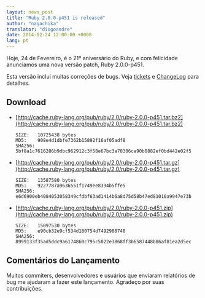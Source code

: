 ```yaml
---
layout: news_post
title: "Ruby 2.0.0-p451 is released"
author: "nagachika"
translator: "diogoandre"
date: 2014-02-24 12:00:00 +0000
lang: pt
---
```


Hoje, 24 de Fevereiro, é o 21º aniversário do Ruby,
e com felicidade anunciamos uma nova versão patch, Ruby 2.0.0-p451.

Esta versão inclui muitas correções de bugs.
Veja [tickets](https://bugs.ruby-lang.org/projects/ruby-200/issues?set_filter=1&amp;status_id=5)
e [ChangeLog](http://svn.ruby-lang.org/repos/ruby/tags/v2_0_0_451/ChangeLog)
para detalhes.

## Download

* [http://cache.ruby-lang.org/pub/ruby/2.0/ruby-2.0.0-p451.tar.bz2](http://cache.ruby-lang.org/pub/ruby/2.0/ruby-2.0.0-p451.tar.bz2)

      SIZE:   10725438 bytes
      MD5:    908e4d1dbfe7362b15892f16af05adf8
      SHA256: 5bf8a1c7616286b9dbc962912c3f58e67bc3a70306ca90b0882ef0bd442e02f5

* [http://cache.ruby-lang.org/pub/ruby/2.0/ruby-2.0.0-p451.tar.gz](http://cache.ruby-lang.org/pub/ruby/2.0/ruby-2.0.0-p451.tar.gz)

      SIZE:   13587580 bytes
      MD5:    9227787a9636551f1749ee8394b5ffe5
      SHA256: e6d6900eb4084053058349cfdbf63ad1414b6a8d75d58b47ed81010a9947e73b

* [http://cache.ruby-lang.org/pub/ruby/2.0/ruby-2.0.0-p451.zip](http://cache.ruby-lang.org/pub/ruby/2.0/ruby-2.0.0-p451.zip)

      SIZE:   15097530 bytes
      MD5:    e90cb32e9cf534d180754d7492988748
      SHA256: 8999133f35ad5ddc9a6174860c795c5022e3868ff3b6587448b86af81ea2d5ec

## Comentários do Lançamento

Muitos commiters, desenvolvedores e usuários que enviaram relatórios
de bug me ajudaram a fazer este lançamento.
Agradeço por suas contribuições.
